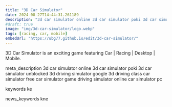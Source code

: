 ```yaml
---
title: "3D Car Simulator"
date: 2024-08-27T14:44:31.261189
description: "3d car simulator online 3d car simulator poki 3d car simulator unblocked 3d driving simulator google 3d driving class car simulator free car simulator game driving simulator online car simulator pc"
#draft: true
image: "img/3d-car-simulator/logo.webp"
tags: [racing, car, mobile]
embedUrl: "https://ubg77.github.io/edit/3d-car-simulator/"
---
```


3D Car Simulator is an exciting game featuring Car | Racing | Desktop | Mobile.

meta_description
3d car simulator online 3d car simulator poki 3d car simulator unblocked 3d driving simulator google 3d driving class car simulator free car simulator game driving simulator online car simulator pc


keywords
ke


news_keywords
kne
